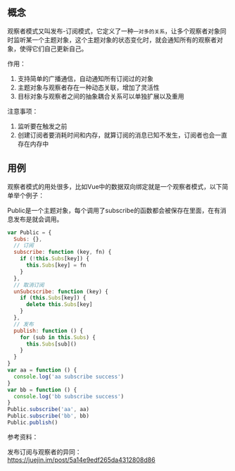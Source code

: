 ## 概念

观察者模式又叫发布-订阅模式，它定义了一种`一对多的关系`，让多个观察者对象同时监听某一个主题对象，这个主题对象的状态变化时，就会通知所有的观察者对象，使得它们自己更新自己。

作用：

1. 支持简单的广播通信，自动通知所有订阅过的对象
2. 主题对象与观察者存在一种动态关联，增加了灵活性
3. 目标对象与观察者之间的抽象耦合关系可以单独扩展以及重用

注意事项：

1. 监听要在触发之前
2. 创建订阅者要消耗时间和内存，就算订阅的消息已知不发生，订阅者也会一直存在内存中



## 用例

观察者模式的用处很多，比如Vue中的数据双向绑定就是一个观察者模式，以下简单举个例子：

Public是一个主题对象，每个调用了subscribe的函数都会被保存在里面，在有消息发布是就会调用。

```javascript
var Public = {
  Subs: {},
  // 订阅
  subscribe: function (key, fn) {
    if (!this.Subs[key]) {
      this.Subs[key] = fn
    }
  },
  // 取消订阅
  unSubcscribe: function (key) {
    if (this.Subs[key]) {
      delete this.Subs[key]
    }
  },
  // 发布
  publish: function () {
    for (sub in this.Subs) {
      this.Subs[sub]()
    }
  }
}
var aa = function () {
  console.log('aa subscribe success')
}
var bb = function () {
  console.log('bb subscribe success')
}
Public.subscribe('aa', aa)
Public.subscribe('bb', bb)
Public.publish()
```



参考资料：

发布订阅与观察者的异同：https://juejin.im/post/5a14e9edf265da4312808d86